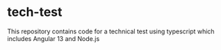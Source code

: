 # tech-test
This repository contains code for a technical test using typescript which includes Angular 13 and Node.js
